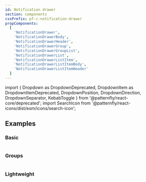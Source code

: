 ```yaml
---
id: Notification drawer
section: components
cssPrefix: pf-c-notification-drawer
propComponents:
  [
    'NotificationDrawer',
    'NotificationDrawerBody',
    'NotificationDrawerHeader',
    'NotificationDrawerGroup',
    'NotificationDrawerGroupList',
    'NotificationDrawerList',
    'NotificationDrawerListItem',
    'NotificationDrawerListItemBody',
    'NotificationDrawerListItemHeader'
  ]
---
```


import {
Dropdown as DropdownDeprecated,
DropdownItem as DropdownItemDeprecated,
DropdownPosition,
DropdownDirection,
DropdownSeparator,
KebabToggle
} from '@patternfly/react-core/deprecated';
import SearchIcon from '@patternfly/react-icons/dist/esm/icons/search-icon';

## Examples

### Basic

```ts file="NotificationDrawerBasic.tsx"

```

### Groups

```ts file="NotificationDrawerGroups.tsx"

```

### Lightweight

```ts file="NotificationDrawerLightweight.tsx"

```
